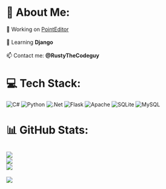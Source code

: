# 💫 About Me:
 🔭 Working on [PointEditor](https://github.com/cd-con/PointEditor)<br><br> 🌱 Learning **Django**<br><br> 📫 Contact me: **@RustyTheCodeguy**


# 💻 Tech Stack:
![C#](https://img.shields.io/badge/c%23-%23239120.svg?style=plastic&logo=c-sharp&logoColor=white) ![Python](https://img.shields.io/badge/python-3670A0?style=plastic&logo=python&logoColor=ffdd54) ![.Net](https://img.shields.io/badge/.NET-5C2D91?style=plastic&logo=.net&logoColor=white) ![Flask](https://img.shields.io/badge/flask-%23000.svg?style=plastic&logo=flask&logoColor=white) ![Apache](https://img.shields.io/badge/apache-%23D42029.svg?style=plastic&logo=apache&logoColor=white) ![SQLite](https://img.shields.io/badge/sqlite-%2307405e.svg?style=plastic&logo=sqlite&logoColor=white) ![MySQL](https://img.shields.io/badge/mysql-%2300f.svg?style=plastic&logo=mysql&logoColor=white)
# 📊 GitHub Stats:
![](https://github-readme-stats.vercel.app/api?username=cd-con&theme=dark&hide_border=false&include_all_commits=true&count_private=true)<br/>
![](https://github-readme-streak-stats.herokuapp.com/?user=cd-con&theme=dark&hide_border=false)<br/>
![](https://github-readme-stats.vercel.app/api/top-langs/?username=cd-con&theme=dark&hide_border=false&include_all_commits=true&count_private=true&layout=compact)
---
[![](https://visitcount.itsvg.in/api?id=cd-con&icon=0&color=0)](https://visitcount.itsvg.in)
